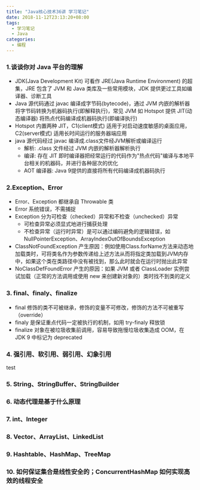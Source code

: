 ```yaml
---
title: "Java核心技术36讲 学习笔记"
date: 2018-11-12T23:13:20+08:00
tags:
  - 学习笔记
  - Java
categories:
  - 编程
---
```


### 1.谈谈你对 Java 平台的理解
- JDK(Java Development Kit) 可看作 JRE(Java Runtime Environment) 的超集，JRE 包含了 JVM 和 Java 类库及一些常用模块，JDK 提供更过工具如编译器、诊断工具
- Java 源代码通过 javac 编译成字节码(bytecode)，通过 JVM 内嵌的解析器将字节码转换为机器码执行(即解释执行)，常见 JVM 如 Hotspot 提供 JIT(动态编译器) 将热点代码编译成机器码执行(即编译执行)
- Hotspot 内置两种 JIT，C1(client模式) 适用于对启动速度敏感的桌面应用，C2(server模式) 适用长时间运行的服务器端应用
- java 源代码经过 javac 编译成.class文件经JVM解析或编译运行
    - 解析: .class 文件经过 JVM 内嵌的解析器解析执行
    - 编译: 存在 JIT 即时编译器把经常运行的代码作为"热点代码"编译与本地平台相关的机器码，并进行各种层次的优化
    - AOT 编译器: Java 9提供的直接将所有代码编译成机器码执行

### 2.Exception、Error
- Error、Exception 都继承自 Throwable 类
- Error 系统错误，不需捕捉
- Exception 分为可检查（checked）异常和不检查（unchecked）异常
    - 可检查异常必须显式地进行捕获处理
    - 不检查异常（运行时异常）是可以通过编码避免的逻辑错误，如 NullPointerException、ArrayIndexOutOfBoundsException
- ClassNotFoundException 产生原因：例如使用Class.forName方法来动态地加载类时，可将类名作为参数传递给上述方法从而将指定类加载到JVM内存中，如果这个类在类路径中没有被找到，那么此时就会在运行时抛出此异常
- NoClassDefFoundError 产生的原因：如果 JVM 或者 ClassLoader 实例尝试加载（正常的方法调用或使用 new 来创建新对象的）类时找不到类的定义

### 3. final、finaly、finalize
- final 修饰的类不可被继承，修饰的变量不可修改，修饰的方法不可被重写（override）
- finaly 是保证重点代码一定被执行的机制，如用 try-finaly 释放锁
- finalize 对象在被垃圾收集前调用，容易导致拖慢垃圾收集造成 OOM，在 JDK 9 中标记为 deprecated

### 4. 强引用、软引用、弱引用、幻象引用
test

### 5. String、StringBuffer、StringBuilder

### 6. 动态代理是基于什么原理

### 7. int、Integer

### 8. Vector、ArrayList、LinkedList

### 9. Hashtable、HashMap、TreeMap

### 10. 如何保证集合是线性安全的；ConcurrentHashMap 如何实现高效的线程安全